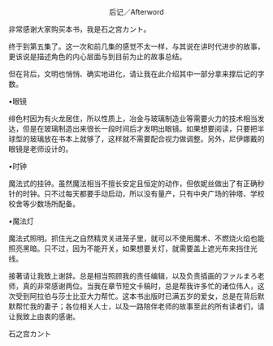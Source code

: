 <p align="center">后记／Afterword</p>

非常感谢大家购买本书，我是石之宫カント。

终于到第五集了。这一次和前几集的感觉不太一样，与其说在讲时代进步的故事，更该说是描述角色的内心层面与到目前为止的故事总结。

但在背后，文明也悄悄、确实地进化，请让我在此介绍其中一部分拿来撑后记的字数。

•眼镜

绯色村因为有火龙居住，所以性质上，冶金与玻璃制造业等需要火力的技术相当发达，但是在玻璃制造出来很长一段时间后才发明出眼镜。如果想要阅读，只要把半球型的玻璃放在书本上就够了，这样就不需要配合视力做调整。另外，尼伊娜戴的眼镜是老师设计的。

•时钟

魔法式的挂钟。虽然魔法相当不擅长安定且恒定的动作，但依妮丝做出了有正确秒针的时钟。只不过每天都要手动启动，所以没有量产，只有中央广场的钟塔、学校校舍等少数场所配备。

•魔法灯

魔法式照明。抓住光之自然精灵关进笼子里，就可以不使用魔术、不燃烧火焰也能照亮黑暗。只不过，因为不能开关，如果想要关灯，就需要盖上遮光布来挡住光线。

接著请让我致上谢辞。总是相当照顾我的责任编辑，以及负责插画的ファルまろ老师，真的非常感谢两位。当我在章节短文卡稿时，总是帮我许多忙的诸位伟人，这次受到阿拉伯与莎士比亚大力帮忙。这本书出版时已满五岁的爱女，总是在背后默默帮忙我的妻子；各位相关人士，以及一路陪伴老师的故事至此的所有读者们，请让我致上由衷的感谢。

石之宫カント

